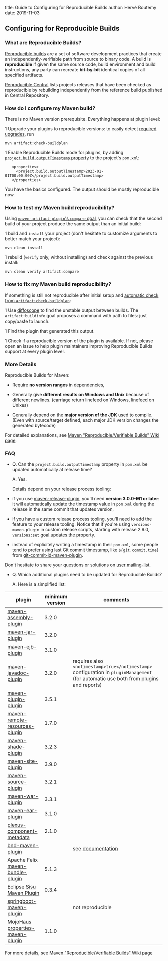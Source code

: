 title: Guide to Configuring for Reproducible Builds
author: Hervé Boutemy
date: 2019-11-03

<!--
Licensed to the Apache Software Foundation (ASF) under one
or more contributor license agreements.  See the NOTICE file
distributed with this work for additional information
regarding copyright ownership.  The ASF licenses this file
to you under the Apache License, Version 2.0 (the
"License"); you may not use this file except in compliance
with the License.  You may obtain a copy of the License at

    http://www.apache.org/licenses/LICENSE-2.0

Unless required by applicable law or agreed to in writing,
software distributed under the License is distributed on an
"AS IS" BASIS, WITHOUT WARRANTIES OR CONDITIONS OF ANY
KIND, either express or implied.  See the License for the
specific language governing permissions and limitations
under the License.
-->
## Configuring for Reproducible Builds

### What are Reproducible Builds?

 [Reproducible builds](https://reproducible-builds.org/) are a set of software development practices that create an independently-verifiable path from source to binary code. A build is **reproducible** if given the same source code, build environment and build instructions, any party can recreate **bit-by-bit** identical copies of all specified artifacts.

 [Reproducible Central](https://github.com/jvm-repo-rebuild/reproducible-central) lists projects releases that have been checked as reproducible by rebuilding independently from the reference build published in Central Repository.

### How do I configure my Maven build?

 There is no Maven version prerequisite. Everything happens at plugin level:

 1 Upgrade your plugins to reproducible versions: to easily detect [required upgrades](/plugins/maven-artifact-plugin/plugin-issues.html), run

```
mvn artifact:check-buildplan
```

 1 Enable Reproducible Builds mode for plugins, by adding [`project.build.outputTimestamp` property](https://cwiki.apache.org/confluence/pages/viewpage.action?pageId=74682318#Reproducible/VerifiableBuilds-OutputArchiveEntriesTimestamp) to the project's `pom.xml`:

```
   <properties>
     <project.build.outputTimestamp>2023-01-01T00:00:00Z</project.build.outputTimestamp>
   </properties>
```

 You have the basics configured. The output should be mostly reproducible now.

### How to test my Maven build reproducibility?

 Using [`maven-artifact-plugin`'s `compare` goal](/plugins/maven-artifact-plugin/compare-mojo.html), you can check that the second build of your project produce the same output than an initial build:

 1 build and `install` your project (don't hesitate to customize arguments to better match your project):

```
mvn clean install 
```

 1 rebuild (`verify` only, without installing) and check against the previous install:

```
mvn clean verify artifact:compare
```

### How to fix my Maven build reproducibility?

 If something is still not reproducible after initial setup and [automatic check from `artifact:check-buildplan`](/plugins/maven-artifact-plugin/plugin-issues.html):

 1 Use [diffoscope](https://diffoscope.org/) to find the unstable output between builds. The `artifact:buildinfo` goal proposes a command with path to files: just copy/paste to launch.

 1 Find the plugin that generated this output.

 1 Check if a reproducible version of the plugin is available. If not, please open an issue to help plugin maintainers improving Reproducible Builds support at every plugin level.

### More Details

 Reproducible Builds for Maven:

- Require **no version ranges** in dependencies,

- Generally give **different results on Windows and Unix** because of different newlines. (carriage return linefeed on Windows, linefeed on Unixes)

- Generally depend on the **major version of the JDK** used to compile. (Even with source/target defined, each major JDK version changes the generated bytecode)

 For detailed explanations, see [Maven "Reproducible/Verifiable Builds" Wiki page](https://cwiki.apache.org/confluence/pages/viewpage.action?pageId=74682318).

### FAQ

- Q. Can the `project.build.outputTimestamp` property in `pom.xml` be updated automatically at release time?

   A. Yes.

   Details depend on your release process tooling:

- if you use [maven-release-plugin](/plugins/maven-release-plugin/), you'll need **version 3.0.0-M1 or later**: it will automatically update the timestamp value in `pom.xml` during the release in the same commit that updates version,

- if you have a custom release process tooling, you'll need to add the feature to your release tooling. Notice that if you're using `versions-maven-plugin` in custom release scripts, starting with release 2.9.0, [`versions:set` goal updates the property](https://github.com/mojohaus/versions-maven-plugin/issues/453).

- instead of explicitely writing a timestamp in their `pom.xml`, some people tend to prefer using last Git commit timestamp, like `${git.commit.time}` from [git-commit-id-maven-plugin](https://github.com/git-commit-id/git-commit-id-maven-plugin).

 Don't hesitate to share your questions or solutions on [user mailing-list](/mailing-lists.html).

- Q. Which additional plugins need to be updated for Reproducible Builds?

   A. Here is a simplified list:

|**plugin**|**minimum version**|**comments**|
|---|---|---|
|[maven-assembly-plugin](/plugins/maven-assembly-plugin/)|3.2.0||
|[maven-jar-plugin](/plugins/maven-jar-plugin/)|3.2.0||
|[maven-ejb-plugin](/plugins/maven-ejb-plugin/)|3.1.0||
|[maven-javadoc-plugin](/plugins/maven-javadoc-plugin/)|3.2.0|requires also `<notimestamp>true</notimestamp>` configuration in `pluginManagement` (for automatic use both from plugins and reports)|
|[maven-plugin-plugin](/plugin-tools/maven-plugin-plugin/)|3.5.1||
|[maven-remote-resources-plugin](/plugins/maven-remote-resources-plugin/)|1.7.0||
|[maven-shade-plugin](/plugins/maven-shade-plugin/)|3.2.3||
|[maven-site-plugin](/plugins/maven-site-plugin/)|3.9.0||
|[maven-source-plugin](/plugins/maven-source-plugin/)|3.2.1||
|[maven-war-plugin](/plugins/maven-war-plugin/)|3.3.1||
|[maven-ear-plugin](/plugins/maven-ear-plugin/)|3.1.0||
|[plexus-component-metadata](https://codehaus-plexus.github.io/plexus-containers/plexus-component-metadata/)|2.1.0||
|[bnd-maven-plugin](https://github.com/bndtools/bnd/tree/master/maven-plugins/bnd-maven-plugin)||see [documentation](https://github.com/bndtools/bnd/tree/master/maven-plugins/bnd-maven-plugin#reproducible-builds)|
|Apache Felix [maven-bundle-plugin](https://felix.apache.org/documentation/subprojects/apache-felix-maven-bundle-plugin-bnd.html)|5.1.3||
|Eclipse [Sisu Maven Plugin](https://www.eclipse.org/sisu/docs/api/org.eclipse.sisu.mojos/)|0.3.4||
|[springboot-maven-plugin](https://docs.spring.io/spring-boot/docs/current/maven-plugin/reference/htmlsingle/)||not reproducible|
|MojoHaus [properties-maven-plugin](https://www.mojohaus.org/properties-maven-plugin/)|1.1.0||

   For more details, see [Maven "Reproducible/Verifiable Builds" Wiki page](https://cwiki.apache.org/confluence/pages/viewpage.action?pageId=74682318#Reproducible/VerifiableBuilds-Whataretheissuestosolve?)
